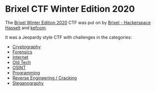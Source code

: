 # Brixel CTF Winter Edition 2020
The [Brixel Winter Edition 2020](https://ctf.brixel.space/) CTF was put on by [Brixel - Hackerspace Hasselt](https://www.brixel.be/) and [kefcom](https://twitter.com/kefcom_be).

It was a Jeopardy style CTF with challenges in the categories:
* [Cryptography](Cryptography/README.md)
* [Forensics](Forensics/README.md)
* [Internet](Internet/README.md)
* [Old Tech](OldTech/README.md)
* [OSINT](OSINT/README.md)
* [Programming](Programming/README.md)
* [Reverse Engineering / Cracking](ReverseEngineeringAndCracking/README.md)
* [Steganography](Steganography/README.md)
